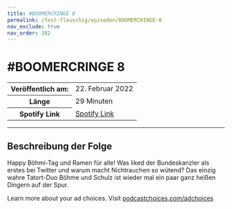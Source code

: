 ```yaml
---
title: #BOOMERCRINGE 8
permalink: /fest-flauschig/episoden/BOOMERCRINGE-8
nav_exclude: true
nav_order: 382
---
```


# #BOOMERCRINGE 8
<table class="resp-table dcf-table dcf-table-responsive dcf-table-bordered dcf-table-striped dcf-w-100%">
                    <tbody>
                        <tr>
                            <th scope="row">Veröffentlich am:</th>
                            <td data-label="Veröffentlich am:">22. Februar 2022</td>
                        </tr>
                        <tr>
                            <th scope="row">Länge </th>
                            <td data-label="Länge ">29 Minuten</td>
                        </tr><tr>
                                <th scope="row">Spotify Link</th>
                                <td data-label="Spotify Link"><a href="https://open.spotify.com/episode/1MaY4RCtl4LCnNxOJLD1A6">Spotify Link</a></td>
                            </tr></tbody>
                </table>

***

## Beschreibung der Folge

<div>
<p>Happy Böhmi-Tag und Ramen für alle! Was liked der Bundeskanzler als erstes bei Twitter und warum macht Nichtrauchen so wütend? Das einzig wahre Tatort-Duo Böhme und Schulz ist wieder mal ein paar ganz heißen Dingern auf der Spur. </p><p> </p><p>Learn more about your ad choices. Visit <a href="https://podcastchoices.com/adchoices" rel="nofollow">podcastchoices.com/adchoices</a></p>  
</div>

